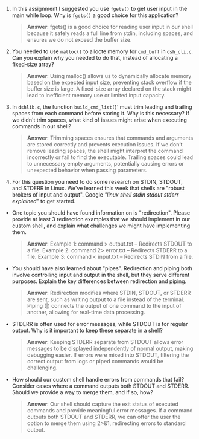 1. In this assignment I suggested you use `fgets()` to get user input in the main while loop. Why is `fgets()` a good choice for this application?

    > **Answer**:  fgets() is a good choice for reading user input in our shell because it safely reads a full line from stdin, including spaces, and ensures we do not exceed the buffer size.

2. You needed to use `malloc()` to allocte memory for `cmd_buff` in `dsh_cli.c`. Can you explain why you needed to do that, instead of allocating a fixed-size array?

    > **Answer**:  Using malloc() allows us to dynamically allocate memory based on the expected input size, preventing stack overflow if the buffer size is large. A fixed-size array declared on the stack might lead to inefficient memory use or limited input capacity.


3. In `dshlib.c`, the function `build_cmd_list(`)` must trim leading and trailing spaces from each command before storing it. Why is this necessary? If we didn't trim spaces, what kind of issues might arise when executing commands in our shell?

    > **Answer**:  Trimming spaces ensures that commands and arguments are stored correctly and prevents execution issues. If we don’t remove leading spaces, the shell might interpret the command incorrectly or fail to find the executable. Trailing spaces could lead to unnecessary empty arguments, potentially causing errors or unexpected behavior when passing parameters.

4. For this question you need to do some research on STDIN, STDOUT, and STDERR in Linux. We've learned this week that shells are "robust brokers of input and output". Google _"linux shell stdin stdout stderr explained"_ to get started.

- One topic you should have found information on is "redirection". Please provide at least 3 redirection examples that we should implement in our custom shell, and explain what challenges we might have implementing them.

    > **Answer**:   Example 1: command > output.txt – Redirects STDOUT to a file.
                    Example 2: command 2> error.txt – Redirects STDERR to a file.
                    Example 3: command < input.txt – Redirects STDIN from a file.

- You should have also learned about "pipes". Redirection and piping both involve controlling input and output in the shell, but they serve different purposes. Explain the key differences between redirection and piping.

    > **Answer**:  Redirection modifies where STDIN, STDOUT, or STDERR are sent, such as writing output to a file instead of the terminal. Piping (|) connects the output of one command to the input of another, allowing for real-time data processing.

- STDERR is often used for error messages, while STDOUT is for regular output. Why is it important to keep these separate in a shell?

    > **Answer**:   Keeping STDERR separate from STDOUT allows error messages to be displayed independently of normal output, making debugging easier. If errors were mixed into STDOUT, filtering the correct output from logs or piped commands would be challenging. 

- How should our custom shell handle errors from commands that fail? Consider cases where a command outputs both STDOUT and STDERR. Should we provide a way to merge them, and if so, how?

    > **Answer**:  Our shell should capture the exit status of executed commands and provide meaningful error messages. If a command outputs both STDOUT and STDERR, we can offer the user the option to merge them using 2>&1, redirecting errors to standard output.